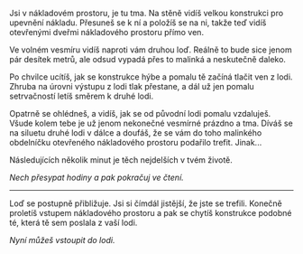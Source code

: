 Jsi v nákladovém prostoru, je tu tma. Na stěně vidíš velkou konstrukci pro upevnění nákladu. Přesuneš se k ní a položíš se na ni, takže teď vidíš otevřenými dveřmi nákladového prostoru přímo ven.

Ve volném vesmíru vidíš naproti vám druhou loď. Reálně to bude sice jenom pár desítek metrů, ale odsud vypadá přes to malinká a neskutečně daleko.

Po chvilce ucítíš, jak se konstrukce hýbe a pomalu tě začíná tlačit ven z lodi. Zhruba na úrovni výstupu z lodi tlak přestane, a dál už jen pomalu setrvačností letíš směrem k druhé lodi.

Opatrně se ohlédneš, a vidíš, jak se od původní lodi pomalu vzdaluješ. Všude kolem tebe je už jenom nekonečné vesmírné prázdno a tma. Díváš se na siluetu druhé lodi v dálce a doufáš, že se vám do toho malinkého obdelníčku otevřeného nákladového prostoru podařilo trefit. Jinak...

Následujících několik minut je těch nejdelších v tvém životě.

_Nech přesypat hodiny a pak pokračuj ve čtení._

---

Loď se postupně přibližuje. Jsi si čímdál jistější, že jste se trefili. Konečně proletíš vstupem nákladového prostoru a pak se chytíš konstrukce podobné té, která tě sem poslala z vaší lodi.

_Nyní můžeš vstoupit do lodi._
